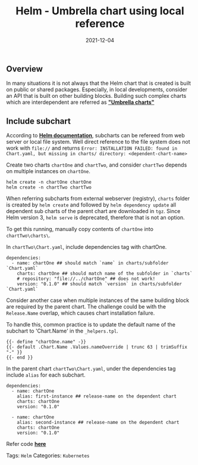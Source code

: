 ﻿---
layout: post
title: Helm - Umbrella chart using local reference
date: "2021-12-04"
description: ""
tags: ["k8s","helm"]
comments: true
---
<!-- Post Content -->

## Overview

In many situations it is not always that the Helm chart that is created is built on public or shared packages. Especially, in local developments, consider an API that is built on other building blocks. Building such complex charts which are interdependent are referred as __["Umbrella charts"](https://helm.sh/docs/howto/charts_tips_and_tricks/#complex-charts-with-many-dependencies)__

## Include subchart

According to __[Helm documentation](https://helm.sh/docs/topics/charts/#chart-dependencies)__, subcharts can be refereed from web server or local file system. Well direct reference to the file system does not work with `file://` and returns `Error: INSTALLATION FAILED: found in Chart.yaml, but missing in charts/ directory: <dependent-chart-name>`

Create two charts `chartOne` and `chartTwo`, and consider `chartTwo` depends on multiple instances on `chartOne`. 

 ```
 helm create -n chartOne chartOne
 helm create -n chartTwo chartTwo
 ```

When referring subcharts from external webserver (registry), `charts` folder is created by `helm create` and followed by `helm dependency update` all dependent sub charts of the parent chart are downloaded in `tgz`. Since Helm version 3, `helm serve` is deprecated, therefore that is not an option. 

To get this running, manually copy contents of `chartOne` into `chartTwo\charts\`. 

In `chartTwo\Chart.yaml`, include dependencies tag with chartOne. 

```
dependencies:
  - name: chartOne ## should match `name` in charts/subfolder `Chart.yaml`
    charts: chartOne ## should match name of the subfolder in `charts`
    # repository: "file://../chartOne" ## does not work!
    version: "0.1.0" ## should match `version` in charts/subfolder `Chart.yaml`
```

Consider another case when multiple instances of the same building block are required by the parent chart. The challenge could be with the `Release.Name` overlap, which causes chart installation failure. 

To handle this, common practice is to update the default name of the subchart to 'Chart.Name' in the `_helpers.tpl`. 

```
{{- define "chartOne.name" -}}
{{- default .Chart.Name .Values.nameOverride | trunc 63 | trimSuffix "-" }}
{{- end }}
```

In the parent chart `chartTwo\Chart.yaml`, under the dependencies tag include `alias` for each subchart. 

```
dependencies:
  - name: chartOne
    alias: first-instance ## release-name on the dependent chart
    charts: chartOne
    version: "0.1.0"

  - name: chartOne
    alias: second-instance ## release-name on the dependent chart
    charts: chartOne
    version: "0.1.0"
```

Refer code __[here](https://github.com/koushik-aravalli/development/tree/master/helm)__

Tags: `Helm`
Categories: `Kubernetes`